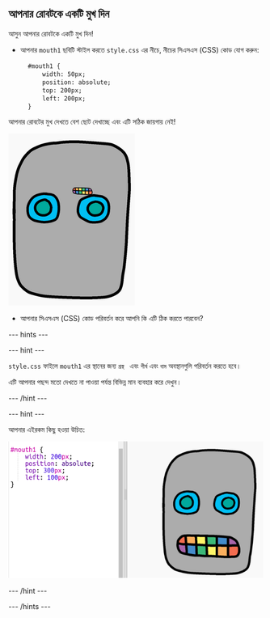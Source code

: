 ## আপনার রোবটকে একটি মুখ দিন 

আসুন আপনার রোবটকে একটি মুখ দিন!

- আপনার `mouth1` ছবিটি স্টাইল করতে `style.css` এর নীচে, নীচের সিএসএস (CSS) কোড যোগ করুন:
    
        #mouth1 {
            width: 50px;
            position: absolute;
            top: 200px;
            left: 200px;
        }
        

আপনার রোবটের মুখ দেখতে বেশ ছোট দেখাচ্ছে এবং এটি সঠিক জায়গায় নেই!

![স্ক্রীনশট](images/robot-mouth.png)

- আপনার সিএসএস (CSS) কোড পরিবর্তন করে আপনি কি এটি ঠিক করতে পারবেন?

--- hints ---


--- hint ---

`style.css` ফাইলে `mouth1` এর স্থানের জন্য `প্রস্থ ` এবং ` শীর্ষ ` এবং `বাম` অবস্থানগুলি পরিবর্তন করতে হবে।

এটি আপনার পছন্দ মতো দেখতে না পাওয়া পর্যন্ত বিভিন্ন মান ব্যবহার করে দেখুন।

--- /hint ---

--- hint ---

আপনার এইরকম কিছু হওয়া উচিত:

![স্ক্রীনশট](images/robot-mouth-code.png)

--- /hint ---

--- /hints ---